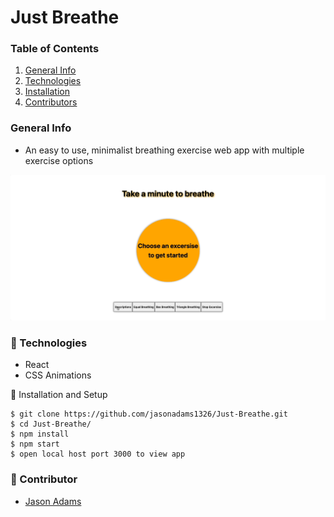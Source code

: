 # Just Breathe

### Table of Contents

1. [General Info](#🌴-General-Info)
2. [Technologies](#🧪-Technologies)
3. [Installation](#🚀-Installation)
4. [Contributors](#🤝-Contributors)

### General Info

* An easy to use, minimalist breathing exercise web app with multiple exercise options

![](justBreathe.gif)

### 🧪 Technologies

* React
* CSS Animations

🚀 Installation and Setup
```
$ git clone https://github.com/jasonadams1326/Just-Breathe.git
$ cd Just-Breathe/
$ npm install
$ npm start
$ open local host port 3000 to view app
```

### 🤝 Contributor

- [Jason Adams](https://www.linkedin.com/in/jason-adams-b88086146/)



